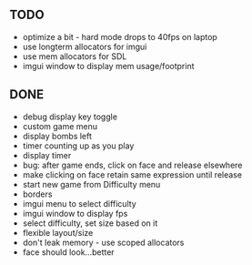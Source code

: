 ## TODO
- optimize a bit - hard mode drops to 40fps on laptop
- use longterm allocators for imgui
- use mem allocators for SDL
- imgui window to display mem usage/footprint

## DONE
- debug display key toggle
- custom game menu
- display bombs left
- timer counting up as you play
- display timer
- bug: after game ends, click on face and release elsewhere
- make clicking on face retain same expression until release
- start new game from Difficulty menu
- borders
- imgui menu to select difficulty
- imgui window to display fps
- select difficulty, set size based on it
- flexible layout/size
- don't leak memory - use scoped allocators
- face should look...better

